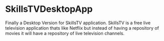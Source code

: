 # SkillsTVDesktopApp
Finally a Desktop Version for SkillsTV application. SkillsTV is a free live television application thats like Netflix but instead of having a repository of movies it will have a repository of live television channels.
